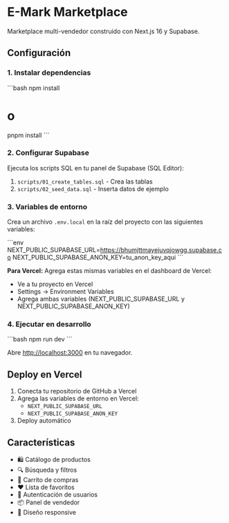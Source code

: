 # E-Mark Marketplace

Marketplace multi-vendedor construido con Next.js 16 y Supabase.

## Configuración

### 1. Instalar dependencias

\`\`\`bash
npm install
# o
pnpm install
\`\`\`

### 2. Configurar Supabase

Ejecuta los scripts SQL en tu panel de Supabase (SQL Editor):

1. `scripts/01_create_tables.sql` - Crea las tablas
2. `scripts/02_seed_data.sql` - Inserta datos de ejemplo

### 3. Variables de entorno

Crea un archivo `.env.local` en la raíz del proyecto con las siguientes variables:

\`\`\`env
NEXT_PUBLIC_SUPABASE_URL=https://bhumjttmayejuvqjowgg.supabase.co
NEXT_PUBLIC_SUPABASE_ANON_KEY=tu_anon_key_aqui
\`\`\`

**Para Vercel:** Agrega estas mismas variables en el dashboard de Vercel:
- Ve a tu proyecto en Vercel
- Settings → Environment Variables
- Agrega ambas variables (NEXT_PUBLIC_SUPABASE_URL y NEXT_PUBLIC_SUPABASE_ANON_KEY)

### 4. Ejecutar en desarrollo

\`\`\`bash
npm run dev
\`\`\`

Abre [http://localhost:3000](http://localhost:3000) en tu navegador.

## Deploy en Vercel

1. Conecta tu repositorio de GitHub a Vercel
2. Agrega las variables de entorno en Vercel:
   - `NEXT_PUBLIC_SUPABASE_URL`
   - `NEXT_PUBLIC_SUPABASE_ANON_KEY`
3. Deploy automático

## Características

- 🛍️ Catálogo de productos
- 🔍 Búsqueda y filtros
- 🛒 Carrito de compras
- ❤️ Lista de favoritos
- 👤 Autenticación de usuarios
- 📦 Panel de vendedor
- 🎨 Diseño responsive
